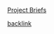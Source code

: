 
[Project Briefs](/assets/Web-Design-for-Beginners-Project-Brief.pdf)




[backlink](./Web-Design.md)
